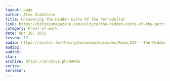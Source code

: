 ```yaml
---
layout: page
author: Alex Gladstein
title: Uncovering The Hidden Costs Of The Petrodollar
link: https://bitcoinmagazine.com/culture/the-hidden-costs-of-the-petrodollar
category: Proof-of-work
date: Apr 28, 2021
lesson: 17
audio: https://anchor.fm/thecryptoconomy/episodes/Read_522---The-Hidden-Costs-of-the-Petrodollar-System-Alex-Gladstein-e1013a2
audio2: 
audio3: 
star: 
archive: https://archive.ph/OAMd6
series: 
seriesnr: 
---
```

